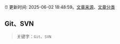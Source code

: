 :alarm_clock: 更新时间: 2025-06-02 18:48:59。[文章来源](/README.md)、[文章分类](/TAGS.md)

## Git、SVN


> 关键字：`Git`、`SVN`



